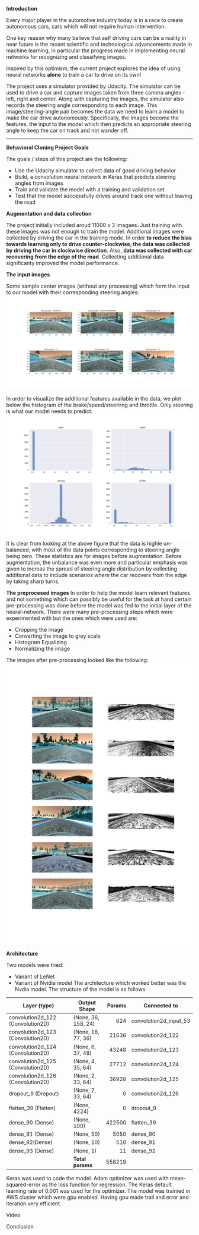 **Introduction**

Every major player in the automotive industry today is in a race to create autonomous cars, cars which will not require human intervention. 

One key reason why many believe that self driving cars can be a reality in near future is the recent scientific and technological advancements made in machine learning, in particular the progress made in implementing neural networks for recognizing and classifying images.

Inspired by this optimism, the current project explores the idea of using neural networks **alone** to train a car to drive on its own!

The project uses a simulator provided by Udacity. The simulator can be used to drive a car and capture images taken from three camera angles - left, right and center. Along with capturing the images, the simulator also records the steering angle corresponding to each image. This image/steering-angle pair becomes the data we need to learn a model to make the car drive autonomously. Specifically, the images become the features, the input to the model which then predicts an appropriate steering angle to keep the car on track and not wander off. 

[//]: # (Image References)

[image1]: ./images_writeup/sample_images.png "Sample Images"
[image2]: ./images_writeup/features_stats.png "Features Stats"
[image3]: ./images_writeup/processed_images.png "Preprocessed Images"





---

**Behavioral Cloning Project Goals**

The goals / steps of this project are the following:
* Use the Udacity simulator to collect data of good driving behavior
* Build, a convolution neural network in Keras that predicts steering angles from images
* Train and validate the model with a training and validation set
* Test that the model successfully drives around track one without leaving the road


**Augmentation and data collection**

The project initially included aroud 11000 x 3 imagaes. Just training with these images was not enough to train the model. Additional images were collected by driving the car in the training mode. In order **to reduce the bias towards learning only to drive counter-clockwise, the data was collected by driving the car in clockwise direction**. Also, **data was collected with car recovering from the edge of the road**. Collecting additional data significanty improved the model performance.   


**The input images**

Some sample center images (without any processing) which form the input to our model with their corresponding steering angles:
![alt text][image1]

In order to visualize the additional features available in the data, we plot below the histogram of the brake/speed/steerirng and throttle. Only steering is what our model needs to predict. 
![alt text][image2]
It is clear from looking at the above figure that the data is highle un-balanced, with most of the data points corresponding to steering angle being zero. These statistics are for images before augmentation. Before augmentation, the unbalance was even more and particular emphasis was given to increas the spread of steering angle distribution by collecting additional data to include scenarios where the car recovers from the edge by taking sharp turns.  

**The preprocesed images**
In order to help the model learn relevant features and not something which can possibly be useful for the task at hand certain pre-processing was done before the model was fed to the initial layer of the neural-network. There were many pre-processing steps which were experimented with but the ones which were used are:
 * Cropping the image
 * Converting the image to grey scale
 * Histogram Equalizing
 * Normalizing the image

The images after pre-processing looked like the following:
![alt text][image3]


**Architecture**

Two models were tried: 
 * Vairant of LeNet
 * Variant of Nvidia model 
The architecture which worked better was the Nvdia model. The structure of the model is as follows:

| Layer (type)                     |Output Shape       |Params  |Connected to           |
|----------------------------------|-------------------|-------:|-----------------------|
|convolution2d_122 (Convolution2D) |(None, 36, 158, 24)|624     |convolution2d_input_53 |
|convolution2d_123 (Convolution2D) |(None, 16, 77, 36) |21636   |convolution2d_122      |
|convolution2d_124 (Convolution2D) |(None, 6, 37, 48)  |43248   |convolution2d_123      |
|convolution2d_125 (Convolution2D) |(None, 4, 35, 64)  |27712   |convolution2d_124      |
|convolution2d_126 (Convolution2D) |(None, 2, 33, 64)  |36928   |convolution2d_125      |
|dropout_9 (Dropout)               |(None, 2, 33, 64)  |0       |convolution2d_126      |
|flatten_39 (Flatten)              |(None, 4224)       |0       |dropout_9              |
|dense_90 (Dense)                  |(None, 100)        |422500  |flatten_39             |
|dense_91 (Dense)                  |(None, 50)         |5050    |dense_90               |
|dense_92(Dense)                   |(None, 10)         |510     |dense_91               |
|dense_93 (Dense)                  |(None, 1)          |11      |dense_92               |
|                                  |**Total params**   |558219  |                       |


Keras was used to code the model. Adam optimizer was used with mean-squared-error as the loss function for regression. The Keras default learning rate of 0.001 was used for the optimizer. The model was trainied in AWS cluster which were gpu enabled. Having gpu made trail and error and iteration very efficient.     

Video


Conclusion

